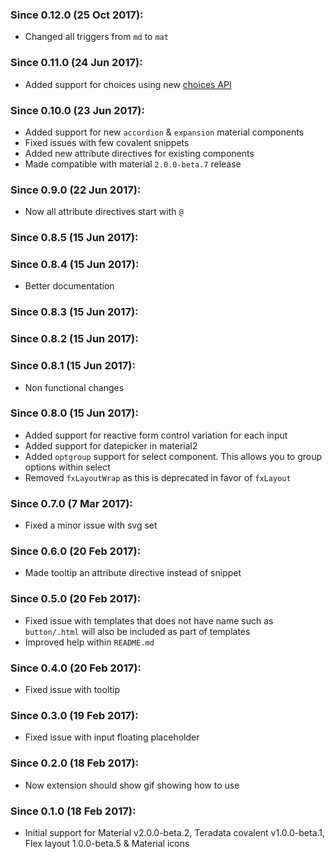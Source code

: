 ### Since 0.12.0 (25 Oct 2017):

  - Changed all triggers from `md` to `mat`

### Since 0.11.0 (24 Jun 2017):

  - Added support for choices using new [choices API](https://github.com/Microsoft/vscode/issues/17545#issuecomment-271511528)

### Since 0.10.0 (23 Jun 2017):

  - Added support for new `accordion` & `expansion` material components
  - Fixed issues with few covalent snippets
  - Added new attribute directives for existing components
  - Made compatible with material `2.0.0-beta.7` release

### Since 0.9.0 (22 Jun 2017):

  - Now all attribute directives start with `@`

### Since 0.8.5 (15 Jun 2017):
### Since 0.8.4 (15 Jun 2017):

  - Better documentation

### Since 0.8.3 (15 Jun 2017):
### Since 0.8.2 (15 Jun 2017):
### Since 0.8.1 (15 Jun 2017):

  - Non functional changes

### Since 0.8.0 (15 Jun 2017):

  - Added support for reactive form control variation for each input
  - Added support for datepicker in material2
  - Added `optgroup` support for select component. This allows you to group options within select
  - Removed `fxLayoutWrap` as this is deprecated in favor of `fxLayout`

### Since 0.7.0 (7 Mar 2017):

  - Fixed a minor issue with svg set

### Since 0.6.0 (20 Feb 2017):

  - Made tooltip an attribute directive instead of snippet

### Since 0.5.0 (20 Feb 2017):

  - Fixed issue with templates that does not have name such as `button/.html` will also be included as part of templates
  - Improved help within `README.md`

### Since 0.4.0 (20 Feb 2017):

  - Fixed issue with tooltip

### Since 0.3.0 (19 Feb 2017):

  - Fixed issue with input floating placeholder

### Since 0.2.0 (18 Feb 2017):

  - Now extension should show gif showing how to use

### Since 0.1.0 (18 Feb 2017):

  - Initial support for Material v2.0.0-beta.2, Teradata covalent v1.0.0-beta.1, Flex layout 1.0.0-beta.5 & Material icons
